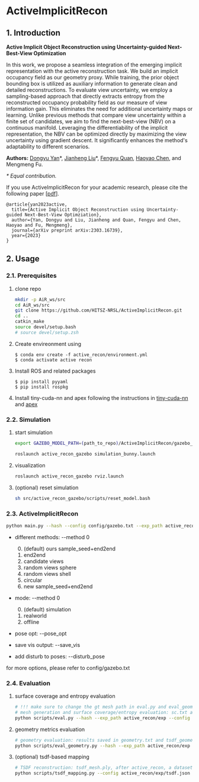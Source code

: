 # ActiveImplicitRecon

## 1. Introduction

**Active Implicit Object Reconstruction using Uncertainty-guided Next-Best-View Optimization**

In this work, we propose a seamless integration of the emerging implicit representation with the active reconstruction task.
We build an implicit occupancy field as our geometry proxy.
While training, the prior object bounding box is utilized as auxiliary information to generate clean and detailed reconstructions.
To evaluate view uncertainty, we employ a sampling-based approach that directly extracts entropy from the reconstructed occupancy probability field as our measure of view information gain.
This eliminates the need for additional uncertainty maps or learning.
Unlike previous methods that compare view uncertainty within a finite set of candidates, we aim to find the next-best-view (NBV) on a continuous manifold.
Leveraging the differentiability of the implicit representation, the NBV can be optimized directly by maximizing the view uncertainty using gradient descent.
It significantly enhances the method's adaptability to different scenarios.

**Authors:** [Dongyu Yan](https://github.com/StarRealMan)\*, [Jianheng Liu](https://github.com/jianhengLiu)\*, [Fengyu Quan](https://github.com/jianhengLiu), [Haoyao Chen](https://github.com/HitszChen), and Mengmeng Fu.

*\* Equal contribution.*


If you use ActiveImplicitRecon for your academic research, please cite the following paper [[pdf](https://arxiv.org/abs/2303.16739)]. 
```
@article{yan2023active,
  title={Active Implicit Object Reconstruction using Uncertainty-guided Next-Best-View Optimziation},
  author={Yan, Dongyu and Liu, Jianheng and Quan, Fengyu and Chen, Haoyao and Fu, Mengmeng},
  journal={arXiv preprint arXiv:2303.16739},
  year={2023}
}
```

## 2. Usage

### 2.1. Prerequisites

1. clone repo
    ```bash
    mkdir -p AiR_ws/src
    cd AiR_ws/src
    git clone https://github.com/HITSZ-NRSL/ActiveImplicitRecon.git
    cd ..
    catkin_make
    source devel/setup.bash
    # source devel/setup.zsh
    ```

2. Create envireonment using 
    ```
    $ conda env create -f active_recon/environment.yml
    $ conda activate active recon
    ```

3. Install ROS and related packages
    ```
    $ pip install pyyaml
    $ pip install rospkg
    ```

4. Install tiny-cuda-nn and apex following the instructions in [tiny-cuda-nn](https://github.com/NVlabs/tiny-cuda-nn) and [apex](https://github.com/NVIDIA/apex)

### 2.2. Simulation

1. start simulation
    ```bash
    export GAZEBO_MODEL_PATH=(path_to_repo)/ActiveImplicitRecon/gazebo_simulation/model:$GAZEBO_MODEL_PATH

    roslaunch active_recon_gazebo simulation_bunny.launch
    ```
2. visualization

    ```bash
    roslaunch active_recon_gazebo rviz.launch
    ```

3. (optional) reset simulation
    ```bash
    sh src/active_recon_gazebo/scripts/reset_model.bash
    ```


### 2.3. ActiveImplicitRecon
```bash
python main.py --hash --config config/gazebo.txt --exp_path active_recon/exp/test 
```
- different methods: --method 0
  
  0. (default) ours sample_seed+end2end
  1. end2end
  2. candidate views
  3. random views sphere
  4. random views shell
  5. circular
  6. new sample_seed+end2end

- mode: --method 0
  
  0. (default) simulation
  1. realworld
  2. offline


- pose opt: --pose_opt
- save vis output: --save_vis
- add disturb to poses: --disturb_pose

for more options, please refer to config/gazebo.txt

### 2.4. Evaluation

1. surface coverage and entropy evaluation
    ```bash
    # !!! make sure to change the gt mesh path in eval.py and eval_geometry.py to the correct path
    # mesh generation and surface coverage/entropy evaluation: sc.txt and entropy.txt
    python scripts/eval.py --hash --exp_path active_recon/exp --config config/gazebo.txt
    ```

2. geometry metrics evaluation
    ```bash
    # geometry evaluation: results saved in geometry.txt and tsdf_geometry.txt
    python scripts/eval_geometry.py --hash --exp_path active_recon/exp --config config/gazebo.txt
    ```

3. (optional) tsdf-based mapping
    ```bash
    # TSDF reconstruction: tsdf_mesh.ply, after active_recon, a dataset will be generated in the exp_path
    python scripts/tsdf_mapping.py --config active_recon/exp/tsdf.json
    ```